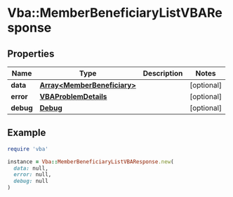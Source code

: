 # Vba::MemberBeneficiaryListVBAResponse

## Properties

| Name | Type | Description | Notes |
| ---- | ---- | ----------- | ----- |
| **data** | [**Array&lt;MemberBeneficiary&gt;**](MemberBeneficiary.md) |  | [optional] |
| **error** | [**VBAProblemDetails**](VBAProblemDetails.md) |  | [optional] |
| **debug** | [**Debug**](Debug.md) |  | [optional] |

## Example

```ruby
require 'vba'

instance = Vba::MemberBeneficiaryListVBAResponse.new(
  data: null,
  error: null,
  debug: null
)
```

